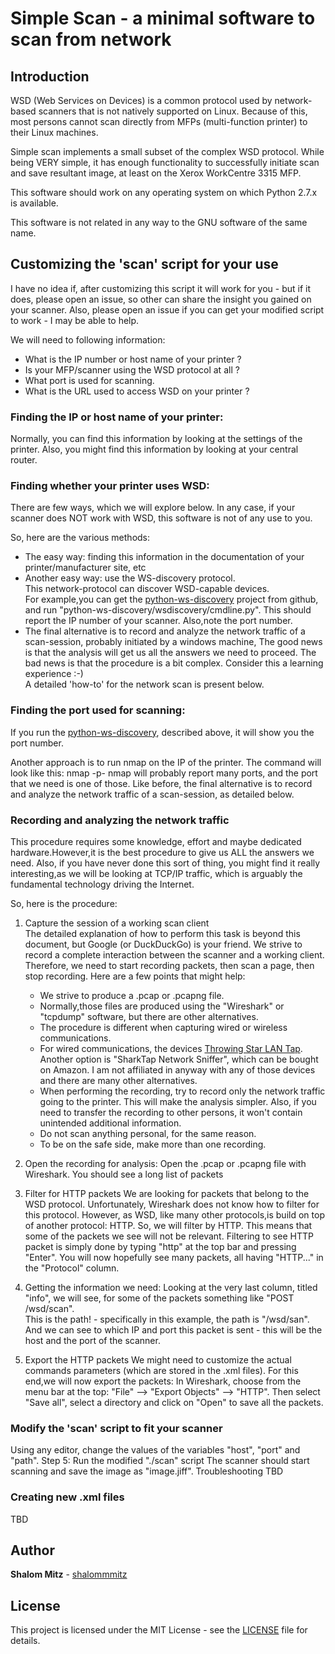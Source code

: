 # Simple Scan - a minimal software to scan from network

## Introduction
WSD (Web Services on Devices) is a common protocol used by network-based scanners that is not natively supported on Linux.
Because of this, most persons cannot scan directly from MFPs (multi-function printer) to their Linux machines.

Simple scan implements a small subset of the complex WSD protocol.
While being VERY simple, it has enough functionality to successfully initiate scan and save resultant image, at least on the Xerox WorkCentre 3315 MFP.

This software should work on any operating system on which Python 2.7.x is available.

This software is not related in any way to the GNU software of the same name.

## Customizing the 'scan' script for your use

I have no idea if, after customizing this script it will work for you - but if it does, please open an issue, so other can share the insight you gained on your scanner. Also, please open an issue if you can get your modified script to work - I may be able to help.

We will need to following information:

- What is the IP number or host name of your printer ?
- Is your MFP/scanner using the WSD protocol at all ?
- What port is used for scanning.
- What is the URL used to access WSD on your printer ?


### Finding the IP or host name of your printer:
Normally, you can find this information by looking at the settings of the printer.
Also, you might find this information by looking at your central router.


### Finding whether your printer uses WSD:
There are few ways, which we will explore below.
In any case, if your scanner does NOT work with WSD, this software is not of any use to you.

So, here are the various methods:

  - The easy way: finding this information in the documentation of your printer/manufacturer site, etc
  - Another easy way: use the WS-discovery protocol.  
    This network-protocol can discover WSD-capable devices.   
    For example,you can get the [python-ws-discovery](https://github.com/andreikop/python-ws-discovery.git) project from github, and run "python-ws-discovery/wsdiscovery/cmdline.py". This should report the IP number of your scanner. Also,note the port number.
  - The final alternative is to record and analyze the network traffic of a scan-session, probably initiated by a windows machine, The good news is that the analysis will get us all the answers we need to proceed. The bad news is that the procedure is a bit complex. Consider this a learning experience :-)  
    A detailed 'how-to' for the network scan is present below. 

### Finding the port used for scanning:
If you run the [python-ws-discovery](https://github.com/andreikop/python-ws-discovery.git), described above, it will show you the port number. 

Another approach is to run nmap on the IP of the printer. The command will look like this:
   nmap -p- <IP of your scanner>
nmap will probably report many ports, and the port that we need is one of those.
Like before, the final alternative is to record and analyze the network traffic of a scan-session, as detailed below.


### Recording and analyzing the network traffic
This procedure requires some knowledge, effort and maybe dedicated hardware.However,it is the best procedure to give us ALL the answers we need. Also, if you have never done this sort of thing, you might find it really interesting,as we will be looking at TCP/IP traffic, which is arguably the fundamental technology driving the Internet.

So, here is the procedure:

1. Capture the session of a working scan client  
   The detailed explanation of how to perform this task is beyond this document, but Google (or DuckDuckGo) is your friend. We strive to record a complete interaction between the scanner and a working client. Therefore, we need to start recording packets, then scan a page, then stop recording. 
   Here are a few points that might help:
   
   - We strive to produce a .pcap or .pcapng file.
   - Normally,those files are produced using the "Wireshark" or "tcpdump" software, but there are other alternatives.
   - The procedure is different when capturing wired or wireless communications.
   - For wired communications, the devices [Throwing Star LAN Tap](https://www.greatscottgadgets.com/throwingstar/).  
     Another option is "SharkTap Network Sniffer", which can be bought on Amazon. I am not affiliated in anyway with any of those devices and there are many other alternatives.
   - When performing the recording, try to record only the network traffic going to the printer. This will make the analysis simpler. Also, if you need to transfer the recording to other persons, it won't contain unintended additional information.
   - Do not scan anything personal, for the same reason. 
   - To be on the safe side, make more than one recording.

2. Open the recording for analysis:
   Open the .pcap or .pcapng file with Wireshark. You should see a long list of packets
3. Filter for HTTP packets
   We are looking for packets that belong to the WSD protocol. Unfortunately, Wireshark does not know how to filter for this protocol. However, as WSD, like many other protocols,is build on top of another protocol: HTTP. So, we will filter by HTTP. This means that some of the packets we see will not be relevant. Filtering to see HTTP packet is simply done by typing "http" at the top bar and pressing "Enter". You will now hopefully see many packets, all having "HTTP..." in the "Protocol" column.
4. Getting the information we need:
   Looking at the very last column, titled "info", we will see, for some of the packets something like "POST /wsd/scan".  
   This is the path! - specifically in this example, the path is "/wsd/san". And we can see to which IP and port this packet is sent - this will be the host and the port of the scanner. 
5. Export the HTTP packets
   We might need to customize the actual commands parameters (which are stored in the .xml files). For this end,we will now export the packets: In Wireshark, choose from the menu bar at the top: "File" --> "Export Objects" --> "HTTP". Then select "Save all", select a directory and click on "Open" to save all the packets.
   
### Modify the 'scan' script to fit your scanner
  Using any editor, change the values of the variables "host", "port" and "path".
Step 5: Run the modified "./scan" script
  The scanner should start scanning and save the image as "image.jiff".
  Troubleshooting TBD

### Creating new .xml files

TBD

## Author

**Shalom Mitz** - [shalommmitz](https://github.com/shalommmitz)

## License

This project is licensed under the MIT License - see the [LICENSE](LICENSE ) file for details.

